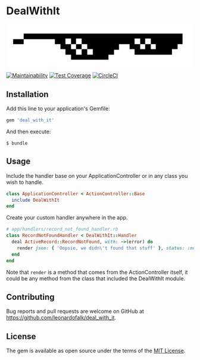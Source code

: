 # DealWithIt

![DealWithIt](./dealwithit.png)

[![Maintainability](https://api.codeclimate.com/v1/badges/5a6d137b4cce891bc9de/maintainability)](https://codeclimate.com/github/leonardofalk/deal_with_it/maintainability) [![Test Coverage](https://api.codeclimate.com/v1/badges/5a6d137b4cce891bc9de/test_coverage)](https://codeclimate.com/github/leonardofalk/deal_with_it/test_coverage) [![CircleCI](https://circleci.com/gh/leonardofalk/deal_with_it.svg?style=svg)](https://circleci.com/gh/leonardofalk/deal_with_it)

## Installation

Add this line to your application's Gemfile:

```ruby
gem 'deal_with_it'
```

And then execute:

```
$ bundle
```

## Usage

Include the handler base on your ApplicationController or in any class you wish to handle.

```ruby
class ApplicationController < ActionController::Base
  include DealWithIt
end
```

Create your custom handler anywhere in the app.

```ruby
# app/handlers/record_not_found_handler.rb
class RecordNotFoundHandler < DealWithIt::Handler
  deal ActiveRecord::RecordNotFound, with: ->(error) do
    render json: { 'Oopsie, we didn\'t found that stuff' }, status: :not_found
  end
end
```

Note that `render` is a method that comes from the ActionController itself, it could be any method from the class that included the DealWithIt module.

## Contributing

Bug reports and pull requests are welcome on GitHub at <https://github.com/leonardofalk/deal_with_it>.

## License

The gem is available as open source under the terms of the [MIT License](https://opensource.org/licenses/MIT).

